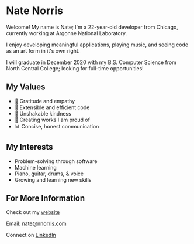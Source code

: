 # Nate Norris

Welcome! My name is Nate; I'm a 22-year-old developer from Chicago, currently working at Argonne National Laboratory.

I enjoy developing meaningful applications, playing music, and seeing code as an art form in it's own right.

I will graduate in December 2020 with my B.S. Computer Science from North Central College; looking for full-time opportunities!

## My Values
* :pray: Gratitude and empathy
* :mag_right: Extensible and efficient code
* :blue_heart: Unshakable kindness
* :raised_hands: Creating works I am proud of
* :bar_chart: Concise, honest communication

## My Interests
* Problem-solving through software
* Machine learning
* Piano, guitar, drums, & voice
* Growing and learning new skills

## For More Information

Check out my [website](http://nnorris.com)

Email: nate@nnorris.com

Connect on [LinkedIn](https://www.linkedin.com/in/nate-w-norris/)
